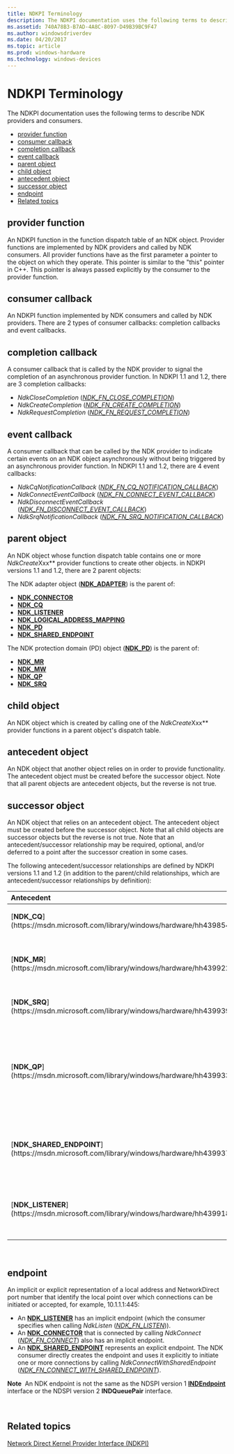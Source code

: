 ```yaml
---
title: NDKPI Terminology
description: The NDKPI documentation uses the following terms to describe NDK providers and consumers.
ms.assetid: 740A78B3-B7AD-4A8C-8097-D49B39BC9F47
ms.author: windowsdriverdev
ms.date: 04/20/2017
ms.topic: article
ms.prod: windows-hardware
ms.technology: windows-devices
---
```


# NDKPI Terminology


The NDKPI documentation uses the following terms to describe NDK providers and consumers.

-   [provider function](#provider-function)
-   [consumer callback](#consumer-callback)
-   [completion callback](#completion-callback)
-   [event callback](#event-callback)
-   [parent object](#parent-object)
-   [child object](#child-object)
-   [antecedent object](#antecedent-object)
-   [successor object](#successor-object)
-   [endpoint](#endpoint)
-   [Related topics](#related-topics)

## provider function


An NDKPI function in the function dispatch table of an NDK object. Provider functions are implemented by NDK providers and called by NDK consumers. All provider functions have as the first parameter a pointer to the object on which they operate. This pointer is similar to the "this" pointer in C++. This pointer is always passed explicitly by the consumer to the provider function.

## consumer callback


An NDKPI function implemented by NDK consumers and called by NDK providers. There are 2 types of consumer callbacks: completion callbacks and event callbacks.

## completion callback


A consumer callback that is called by the NDK provider to signal the completion of an asynchronous provider function. In NDKPI 1.1 and 1.2, there are 3 completion callbacks:

-   *NdkCloseCompletion* ([*NDK\_FN\_CLOSE\_COMPLETION*](https://msdn.microsoft.com/library/windows/hardware/hh439862))
-   *NdkCreateCompletion* ([*NDK\_FN\_CREATE\_COMPLETION*](https://msdn.microsoft.com/library/windows/hardware/hh439871))
-   *NdkRequestCompletion* ([*NDK\_FN\_REQUEST\_COMPLETION*](https://msdn.microsoft.com/library/windows/hardware/hh439912))

## event callback


A consumer callback that can be called by the NDK provider to indicate certain events on an NDK object asynchronously without being triggered by an asynchronous provider function. In NDKPI 1.1 and 1.2, there are 4 event callbacks:

-   *NdkCqNotificationCallback* ([*NDK\_FN\_CQ\_NOTIFICATION\_CALLBACK*](https://msdn.microsoft.com/library/windows/hardware/hh439870))
-   *NdkConnectEventCallback* ([*NDK\_FN\_CONNECT\_EVENT\_CALLBACK*](https://msdn.microsoft.com/library/windows/hardware/hh439867))
-   *NdkDisconnectEventCallback* ([*NDK\_FN\_DISCONNECT\_EVENT\_CALLBACK*](https://msdn.microsoft.com/library/windows/hardware/hh439886))
-   *NdkSrqNotificationCallback* ([*NDK\_FN\_SRQ\_NOTIFICATION\_CALLBACK*](https://msdn.microsoft.com/library/windows/hardware/hh439915))

## parent object


An NDK object whose function dispatch table contains one or more *NdkCreate*Xxx** provider functions to create other objects. in NDKPI versions 1.1 and 1.2, there are 2 parent objects:

The NDK adapter object ([**NDK\_ADAPTER**](https://msdn.microsoft.com/library/windows/hardware/hh439848)) is the parent of:

-   [**NDK\_CONNECTOR**](https://msdn.microsoft.com/library/windows/hardware/hh439852)
-   [**NDK\_CQ**](https://msdn.microsoft.com/library/windows/hardware/hh439854)
-   [**NDK\_LISTENER**](https://msdn.microsoft.com/library/windows/hardware/hh439918)
-   [**NDK\_LOGICAL\_ADDRESS\_MAPPING**](https://msdn.microsoft.com/library/windows/hardware/hh439920)
-   [**NDK\_PD**](https://msdn.microsoft.com/library/windows/hardware/hh439931)
-   [**NDK\_SHARED\_ENDPOINT**](https://msdn.microsoft.com/library/windows/hardware/hh439937)

The NDK protection domain (PD) object ([**NDK\_PD**](https://msdn.microsoft.com/library/windows/hardware/hh439931)) is the parent of:

-   [**NDK\_MR**](https://msdn.microsoft.com/library/windows/hardware/hh439922)
-   [**NDK\_MW**](https://msdn.microsoft.com/library/windows/hardware/hh439926)
-   [**NDK\_QP**](https://msdn.microsoft.com/library/windows/hardware/hh439933)
-   [**NDK\_SRQ**](https://msdn.microsoft.com/library/windows/hardware/hh439939)

## child object


An NDK object which is created by calling one of the *NdkCreate*Xxx** provider functions in a parent object's dispatch table.

## antecedent object


An NDK object that another object relies on in order to provide functionality. The antecedent object must be created before the successor object. Note that all parent objects are antecedent objects, but the reverse is not true.

## successor object


An NDK object that relies on an antecedent object. The antecedent object must be created before the successor object. Note that all child objects are successor objects but the reverse is not true. Note that an antecedent/successor relationship may be required, optional, and/or deferred to a point after the successor creation in some cases.

The following antecedent/successor relationships are defined by NDKPI versions 1.1 and 1.2 (in addition to the parent/child relationships, which are antecedent/successor relationships by definition):

<table>
<colgroup>
<col width="50%" />
<col width="50%" />
</colgroup>
<thead>
<tr class="header">
<th align="left">Antecedent</th>
<th align="left">Successor</th>
</tr>
</thead>
<tbody>
<tr class="odd">
<td align="left"><p>[<strong>NDK_CQ</strong>](https://msdn.microsoft.com/library/windows/hardware/hh439854)</p></td>
<td align="left"><p>[<strong>NDK_QP</strong>](https://msdn.microsoft.com/library/windows/hardware/hh439933)</p></td>
</tr>
<tr class="even">
<td align="left"><p>[<strong>NDK_MR</strong>](https://msdn.microsoft.com/library/windows/hardware/hh439922)</p></td>
<td align="left"><p>[<strong>NDK_MW</strong>](https://msdn.microsoft.com/library/windows/hardware/hh439926) (See <em>NdkBind</em> ([<em>NDK_FN_BIND</em>](https://msdn.microsoft.com/library/windows/hardware/hh439859)).)</p></td>
</tr>
<tr class="odd">
<td align="left"><p>[<strong>NDK_SRQ</strong>](https://msdn.microsoft.com/library/windows/hardware/hh439939)</p></td>
<td align="left"><p>[<strong>NDK_QP</strong>](https://msdn.microsoft.com/library/windows/hardware/hh439933)</p></td>
</tr>
<tr class="even">
<td align="left"><p>[<strong>NDK_QP</strong>](https://msdn.microsoft.com/library/windows/hardware/hh439933)</p></td>
<td align="left"><p>[<strong>NDK_CONNECTOR</strong>](https://msdn.microsoft.com/library/windows/hardware/hh439852) (See <em>NdkConnect</em> ([<em>NDK_FN_CONNECT</em>](https://msdn.microsoft.com/library/windows/hardware/hh439865)), <em>NdkAccept</em> ([<em>NDK_FN_ACCEPT</em>](https://msdn.microsoft.com/library/windows/hardware/hh439857)), and <em>NdkConnectWithSharedEndpoint</em> ([<em>NDK_FN_CONNECT_WITH_SHARED_ENDPOINT</em>](https://msdn.microsoft.com/library/windows/hardware/hh439868)).)</p></td>
</tr>
<tr class="odd">
<td align="left"><p>[<strong>NDK_SHARED_ENDPOINT</strong>](https://msdn.microsoft.com/library/windows/hardware/hh439937)</p></td>
<td align="left"><p>[<strong>NDK_CONNECTOR</strong>](https://msdn.microsoft.com/library/windows/hardware/hh439852) (See <em>NdkConnectWithSharedEndpoint</em> ([<em>NDK_FN_CONNECT_WITH_SHARED_ENDPOINT</em>](https://msdn.microsoft.com/library/windows/hardware/hh439868)).)</p></td>
</tr>
<tr class="even">
<td align="left"><p>[<strong>NDK_LISTENER</strong>](https://msdn.microsoft.com/library/windows/hardware/hh439918)</p></td>
<td align="left"><p>[<strong>NDK_CONNECTOR</strong>](https://msdn.microsoft.com/library/windows/hardware/hh439852) (See <em>NdkConnectEventCallback</em> ([<em>NDK_FN_CONNECT_EVENT_CALLBACK</em>](https://msdn.microsoft.com/library/windows/hardware/hh439867)).)</p></td>
</tr>
</tbody>
</table>

 

## endpoint


An implicit or explicit representation of a local address and NetworkDirect port number that identify the local point over which connections can be initiated or accepted, for example, 10.1.1.1:445:

-   An [**NDK\_LISTENER**](https://msdn.microsoft.com/library/windows/hardware/hh439918) has an implicit endpoint (which the consumer specifies when calling *NdkListen* ([*NDK\_FN\_LISTEN*](https://msdn.microsoft.com/library/windows/hardware/hh439902))).
-   An [**NDK\_CONNECTOR**](https://msdn.microsoft.com/library/windows/hardware/hh439852) that is connected by calling *NdkConnect* ([*NDK\_FN\_CONNECT*](https://msdn.microsoft.com/library/windows/hardware/hh439865)) also has an implicit endpoint.
-   An [**NDK\_SHARED\_ENDPOINT**](https://msdn.microsoft.com/library/windows/hardware/hh439937) represents an explicit endpoint. The NDK consumer directly creates the endpoint and uses it explicitly to initiate one or more connections by calling *NdkConnectWithSharedEndpoint* ([*NDK\_FN\_CONNECT\_WITH\_SHARED\_ENDPOINT*](https://msdn.microsoft.com/library/windows/hardware/hh439868)).

**Note**  An NDK endpoint is not the same as the NDSPI version 1 [**INDEndpoint**](https://msdn.microsoft.com/library/cc904370) interface or the NDSPI version 2 **INDQueuePair** interface.

 

## Related topics


[Network Direct Kernel Provider Interface (NDKPI)](network-direct-kernel-programming-interface--ndkpi-.md)

 

 







